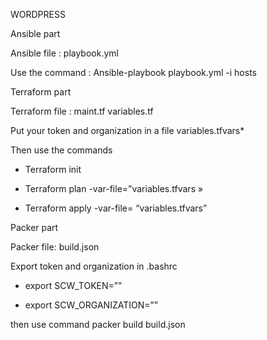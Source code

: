 WORDPRESS

Ansible part

Ansible file : playbook.yml

Use the command : Ansible-playbook playbook.yml -i hosts

Terraform part


Terraform file : maint.tf variables.tf


Put your token and organization in a file variables.tfvars*


Then use the commands 

-	Terraform init

-	Terraform plan -var-file=”variables.tfvars »

-	Terraform apply -var-file= “variables.tfvars”

Packer part

Packer file: build.json

Export token and organization in .bashrc

-	export SCW_TOKEN=””

-	export SCW_ORGANIZATION=””

then use command packer build build.json
